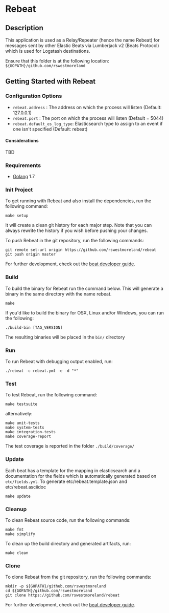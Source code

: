 # Rebeat

## Description

This application is used as a Relay/Repeater (hence the name Rebeat) for  messages sent by other Elastic Beats via Lumberjack v2 (Beats Protocol) which is used for Logstash destinations.

Ensure that this folder is at the following location:
`${GOPATH}/github.com/rswestmoreland`

## Getting Started with Rebeat

### Configuration Options

- `rebeat.address` : The address on which the process will listen (Default: 127.0.0.1)
- `rebeat.port` : The port on which the process will listen (Default = 5044)
- `rebeat.default_es_log_type`: Elasticsearch type to assign to an event if one isn't specified (Default: rebeat)


#### Considerations

TBD


### Requirements

* [Golang](https://golang.org/dl/) 1.7

### Init Project
To get running with Rebeat and also install the
dependencies, run the following command:

```
make setup
```

It will create a clean git history for each major step. Note that you can always rewrite the history if you wish before pushing your changes.

To push Rebeat in the git repository, run the following commands:

```
git remote set-url origin https://github.com/rswestmoreland/rebeat
git push origin master
```

For further development, check out the [beat developer guide](https://www.elastic.co/guide/en/beats/libbeat/current/new-beat.html).

### Build

To build the binary for Rebeat run the command below. This will generate a binary
in the same directory with the name rebeat.

```
make
```

If you'd like to build the binary for OSX, Linux and/or Windows, you can run the following:

```
./build-bin [TAG_VERSION]
```

The resulting binaries will be placed in the `bin/` directory


### Run

To run Rebeat with debugging output enabled, run:

```
./rebeat -c rebeat.yml -e -d "*"
```


### Test

To test Rebeat, run the following command:

```
make testsuite
```

alternatively:
```
make unit-tests
make system-tests
make integration-tests
make coverage-report
```

The test coverage is reported in the folder `./build/coverage/`

### Update

Each beat has a template for the mapping in elasticsearch and a documentation for the fields
which is automatically generated based on `etc/fields.yml`.
To generate etc/rebeat.template.json and etc/rebeat.asciidoc

```
make update
```


### Cleanup

To clean  Rebeat source code, run the following commands:

```
make fmt
make simplify
```

To clean up the build directory and generated artifacts, run:

```
make clean
```


### Clone

To clone Rebeat from the git repository, run the following commands:

```
mkdir -p ${GOPATH}/github.com/rswestmoreland
cd ${GOPATH}/github.com/rswestmoreland
git clone https://github.com/rswestmoreland/rebeat
```


For further development, check out the [beat developer guide](https://www.elastic.co/guide/en/beats/libbeat/current/new-beat.html).



